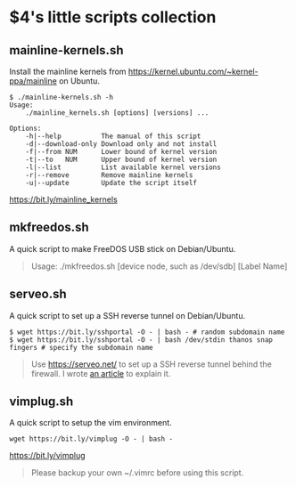 # $4's little scripts collection

## mainline-kernels.sh

 Install the mainline kernels from https://kernel.ubuntu.com/~kernel-ppa/mainline on Ubuntu.

```
$ ./mainline-kernels.sh -h
Usage:
    ./mainline_kernels.sh [options] [versions] ...

Options:
    -h|--help          The manual of this script
    -d|--download-only Download only and not install
    -f|--from NUM      Lower bound of kernel version
    -t|--to   NUM      Upper bound of kernel version
    -l|--list          List available kernel versions
    -r|--remove        Remove mainline kernels
    -u|--update        Update the script itself
```

 https://bit.ly/mainline_kernels

## mkfreedos.sh

 A quick script to make FreeDOS USB stick on Debian/Ubuntu.

> Usage: ./mkfreedos.sh [device node, such as /dev/sdb] [Label Name]

## serveo.sh

 A quick script to set up a SSH reverse tunnel on Debian/Ubuntu.
```
$ wget https://bit.ly/sshportal -O - | bash - # random subdomain name
$ wget https://bit.ly/sshportal -O - | bash /dev/stdin thanos snap fingers # specify the subdomain name
```

> Use https://serveo.net/ to set up a SSH reverse tunnel behind the firewall.
> I wrote [an article](https://medium.com/@fourdollars/how-to-setup-a-temporary-ssh-reverse-tunnel-behind-the-firewall-by-serveo-net-on-debian-ubuntu-4c128bb64387) to explain it.

## vimplug.sh

 A quick script to setup the vim environment.

```
wget https://bit.ly/vimplug -O - | bash -
```
 https://bit.ly/vimplug

> Please backup your own ~/.vimrc before using this script.
